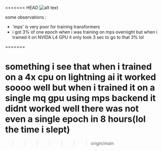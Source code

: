 <<<<<<< HEAD
![alt text](image.png)

some observations : 
- 'mps' is very poor for training transformers 
- i got 3% of one epoch when i was training on mps overnight but when i trained it on NVIDA L4 GPU it only took 3 sec to go to that 3% lol

=======
# something i see that when i trained on a 4x cpu on lightning ai it worked soooo well but when i trained it on a single mq gpu using mps backend it didnt worked well there was not even a single epoch in 8 hours(lol the time i slept)
>>>>>>> origin/main
